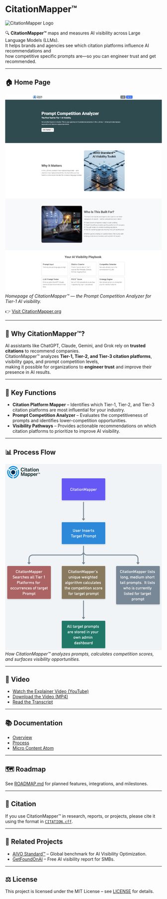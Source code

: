 # CitationMapper™

![CitationMapper Logo](citationmapper-logo-ai-visibility.png)


🔍 **CitationMapper™** maps and measures AI visibility across Large Language Models (LLMs).  
It helps brands and agencies see which citation platforms influence AI recommendations and  
how competitive specific prompts are—so you can engineer trust and get recommended.

---

## 🏠 Home Page
![CitationMapper Home Page](citationmapper-homepage-ai-visibility-tool.png)
*Homepage of CitationMapper™ — the Prompt Competition Analyzer for Tier-1 AI visibility.*

👉 [Visit CitationMapper.org](https://citationmapper.org/?utm_source=github&utm_medium=repo&utm_campaign=aivo_visibility)

---

## 🚀 Why CitationMapper™?
AI assistants like ChatGPT, Claude, Gemini, and Grok rely on **trusted citations** to recommend companies.  
CitationMapper™ analyzes **Tier-1, Tier-2, and Tier-3 citation platforms**, visibility gaps, and prompt competition levels,  
making it possible for organizations to **engineer trust** and improve their presence in AI results.

---

## 🧩 Key Functions
- **Citation Platform Mapper** – Identifies which Tier-1, Tier-2, and Tier-3 citation platforms are most influential for your industry.  
- **Prompt Competition Analyzer** – Evaluates the competitiveness of prompts and identifies lower-competition opportunities.  
- **Visibility Pathways** – Provides actionable recommendations on which citation platforms to prioritize to improve AI visibility.  

---

## 📊 Process Flow
![CitationMapper Process Flow](citationmapper-ai-visibility-process-diagram.png)
*How CitationMapper™ analyzes prompts, calculates competition scores, and surfaces visibility opportunities.*

---

## 🎥 Video
- [Watch the Explainer Video (YouTube)](https://youtu.be/OBQ28zXm0O0?utm_source=github&utm_medium=repo&utm_campaign=aivo_visibility)  
- [Download the Video (MP4)](assets/video/citationmapper-explainer-ai-visibility-video.mp4)  
- [Read the Transcript](docs/video-transcript.md)  

---

## 📚 Documentation
- [Overview](docs/overview.md)  
- [Process](docs/process.md)  
- [Micro Content Atom](docs/micro-atom.md)  

---

## 🗺 Roadmap
See [ROADMAP.md](ROADMAP.md) for planned features, integrations, and milestones.

---

## 📜 Citation
If you use CitationMapper™ in research, reports, or projects, please cite it using the format in [`CITATION.cff`](CITATION.cff).

---

## 🔗 Related Projects
- [AIVO Standard™](https://aivosearch.com/?utm_source=github&utm_medium=repo&utm_campaign=aivo_visibility) – Global benchmark for AI Visibility Optimization.  
- [GetFoundOnAI](https://getfoundonai.com/?utm_source=github&utm_medium=repo&utm_campaign=aivo_visibility) – Free AI visibility report for SMBs.  

---

## ⚖️ License
This project is licensed under the MIT License – see [LICENSE](LICENSE) for details.
